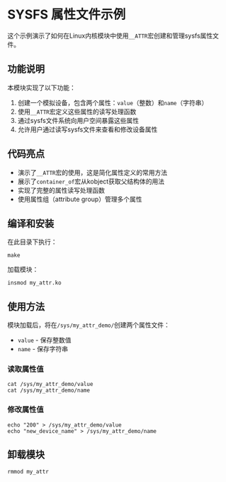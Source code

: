 # SYSFS 属性文件示例

这个示例演示了如何在Linux内核模块中使用`__ATTR`宏创建和管理sysfs属性文件。

## 功能说明

本模块实现了以下功能：

1. 创建一个模拟设备，包含两个属性：`value`（整数）和`name`（字符串）
2. 使用`__ATTR`宏定义这些属性的读写处理函数
3. 通过sysfs文件系统向用户空间暴露这些属性
4. 允许用户通过读写sysfs文件来查看和修改设备属性

## 代码亮点

- 演示了`__ATTR`宏的使用，这是简化属性定义的常用方法
- 展示了`container_of`宏从kobject获取父结构体的用法
- 实现了完整的属性读写处理函数
- 使用属性组（attribute group）管理多个属性

## 编译和安装

在此目录下执行：

```
make
```

加载模块：

```
insmod my_attr.ko
```

## 使用方法

模块加载后，将在`/sys/my_attr_demo/`创建两个属性文件：

- `value` - 保存整数值
- `name` - 保存字符串

### 读取属性值

```
cat /sys/my_attr_demo/value
cat /sys/my_attr_demo/name
```

### 修改属性值

```
echo "200" > /sys/my_attr_demo/value
echo "new_device_name" > /sys/my_attr_demo/name
```

## 卸载模块

```
rmmod my_attr
``` 